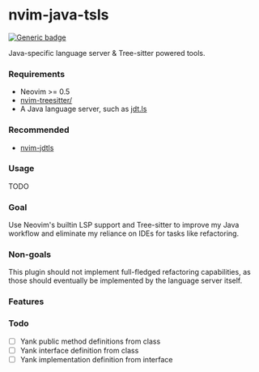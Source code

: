 # nvim-java-tsls
[![Generic badge](https://img.shields.io/badge/STATE:-DRAFT-yellow.svg)](https://shields.io/)

Java-specific language server &amp; Tree-sitter powered tools.

### Requirements
- Neovim >= 0.5
- [nvim-treesitter/](https://github.com/nvim-treesitter/nvim-treesitter)
- A Java language server, such as [jdt.ls](https://github.com/eclipse/eclipse.jdt.ls)

### Recommended
- [nvim-jdtls](https://github.com/mfussenegger/nvim-jdtls)

### Usage
TODO

### Goal
Use Neovim's builtin LSP support and Tree-sitter to improve my Java workflow and eliminate my reliance on IDEs for tasks like refactoring.

### Non-goals
This plugin should not implement full-fledged refactoring capabilities, as those should eventually be implemented by the language server itself.

### Features

### Todo

- [ ] Yank public method definitions from class
- [ ] Yank interface definition from class
- [ ] Yank implementation definition from interface
